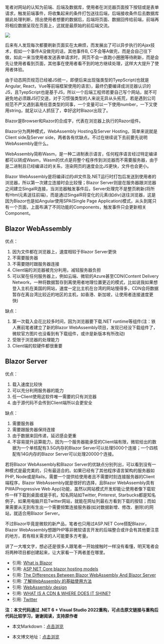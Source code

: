 笔者对网站的认知为前端、后端及数据库，使用者在浏览器页面按下按钮或是表单请求，触发前端事件，将收集起来的条件打包送往后端，后端接收条件后去数据库据此处理判断，捞出使用者想要的数据后，后端将页面、数据回传给前端，前端再将相应数据呈现在页面上，这就是最原始的前后端交流。

![](https://img1.d9tools.com/2021/12/0601.jpg)

后来有人发现每次都要刷新页面实在太麻烦，而发展出了可以异步执行的Ajax技术，假如一个事件A没做完的话，其他事件B, C不会等A做完，而是会自己往下做，如此一来当使用者发送表单请求时，网页不会一直跑小圈圈等待刷新，而是会先让使用者看到页面，其他事在使用者看不到的地方继续处理，这样大大提升了使用者体验。

由于动态网页规范已经被JS统一，即便后来出现强类型的TyepScript(也就是Angular, React，Vue等前端框架使用的语言)，最终仍要编译成浏览器认识的JS，且TyepScript也是基于JS，所以一个后端工程师若要自己写个网站，就不可避免地必须跟JS打交道，对于习惯强类型的人来说无异从头拓荒，若是遇到公司规范不严又遇到喜用任意类型的同事，一个变量可以一下使用number，一下又使用string，就足以让人抓狂了，幸好这时Blazor出现了。

Blazor是Browser和Razor的合成字，代表在浏览器上执行的Razor组件。

Blazor分为两种模式，WebAssembly Hosting及Server Hosting，简单来说就是Client side及Server side，两者各有优缺点。不过在继续说下去前要先说明WebAssembly是什么。

WebAssembly简称Wasm，是一种二进制表示语言，任何程序语言经过特定编译都可以转成Wasm，Wasm的优点是将整个程序传到浏览器而不需要服务器，由于是二进制且已经编译过的关系，渲染网页的速度会比JS更快，文件也会更小。

Blazor WebAssembly是将编译过的dll文件及.NET运行时打包后发送到使用者的浏览器，所以第一次建立连接时会比较慢；Blazor Server则是在服务器跟浏览器之间建立SingalR连接，当浏览器触发事件后，Server处理完不是整页刷新(将所有Html元素送往前端)，而是通过SingalR将变化的元素(如div)送往浏览器，这是因为Blazor也是如Angular使用SPA(Single Page Application)模式，从头到尾只有一个页面，上面布满了不同功能的Components，触发事件只会更新相关Component。

## Blazor WebAssembly

优点：

1. 因为文件都在浏览器上，速度相较于Blazor Server更快
2. 不需要服务器
3. 不需要随时跟服务器连接
4. Client端的浏览器被充分利用，减轻服务器负担
5. 可以架在任何服务器上，例如云端、微软的Azure甚至CDN(Content Delivery Network，一种将数据暂存到离使用者地理位置更近的模式，比如说我如果想登入主机在美国的网站，速度一定比主机在台湾的网站慢得多，CDN会将数据暂存在离台湾比较近的地区的主机，如香港、新加坡，让使用者连接速度更快)

缺点：

1. 第一次载入会花比较多时间，因为浏览器要下载.NET runtime等组件(注：铁人赛前笔者建立了新的Blazor WebAssembly项目，发现已经没下载组件了，微软官方图片也没看到有下载组件，或许是新版本有所改动)
2. 受限于浏览器的处理能力
3. Client端的软硬件都很重要

## Blazor Server

优点：

1. 载入速度比较快
2. 可以充分利用服务器的能力
3. 任一Client使用这软件唯一需要的只有浏览器
4. 由于源代码不会传到Client端所以会更安全

缺点：

1. 需要服务器
2. 需要跟服务器保持连接
3. 由于数据来回传递，延迟感会更重
4. 不容易提升运算能力，因为一个服务器能承受的Client端有限，微软给出的数据为一个单核配有3.5G内存的Blazor Server可以处理5000个连接；一个四核配有14G内存的Blazor Server可以处理20000个连接。

若将Blazor WebAssembly和Blazor Server的优缺点分别列出，可以看到没有一种模式是最完美的，只有最适合的。如果已经有了其他程序语言架构的服务器如PHP, Node或是Rails，需要一个提供给使用者且不需要时刻连接服务器的Client端程序，Blazor WebAssembly就是很好的选择，且Blazor WebAssembly具有PWA(Progressive Web App)功能，虽然以网站模式开发却能让使用者像下载软件一样下载到桌面或是手机，知名网站如Twitter, Pinterest, Starbucks都是知名例子，如果用电脑开启Twitter网站，就能在网址列最右方看到下载的按钮；而如果需要从无到有生出一个需要频繁连接服务器(如对数据新增、修改、删除)的网站，就适合用Blazor Server。

不过Blazor毕竟是微软的新产品，笔者也只用过ASP.NET Core搭配Blazor，Blazor WebAssembly想跟PHP等非微软语言开发的后端整合或许会有其他要注意的地方，若有相关需求的人可能要多方考量。

讲了一大堆文字，想必还是很多人跟笔者一开始接触时一样没有看懂，明天笔者会将两种项目都创建起来，让大家看一下两者差在哪里。

- 引用: [What is Blazor](https://www.youtube.com/watch?v=uuzi3SmCLVo)
- 引用: [ASP NET Core blazor hosting models](https://www.youtube.com/watch?v=xN1ffDrdYds)
- 引用: [The Differences Between Blazor WebAssembly And Blazor Server](https://hackernoon.com/the-differences-between-blazor-webassembly-and-blazor-server-wir31my)
- 引用: [了解WebAssembly 的基础使用方法](https://blog.techbridge.cc/2017/06/17/webassembly-js-future/)
- 引用: [WebAssembly design](https://github.com/WebAssembly/design/blob/main/Security.md)
- 引用: [WHAT IS A CDN & WHERE DOES IT SHINE?](https://www.cdnetworks.com/what-is-a-cdn/)
- 引用: [Twitter](https://twitter.com/?lang=zh-tw)

**注：本文代码通过 .NET 6 + Visual Studio 2022重构，可点击原文链接与重构后代码比较学习，谢谢阅读，支持原作者**

- 本文Markdown：[点击浏览](https://github.com/dotnet9/dotnet9.com/blob/develop/doc/blog_contents/uploads/2021/12/2021-12-09_03.md)

- 本文博文地址：[点击浏览](https://dotnet9.com/987)